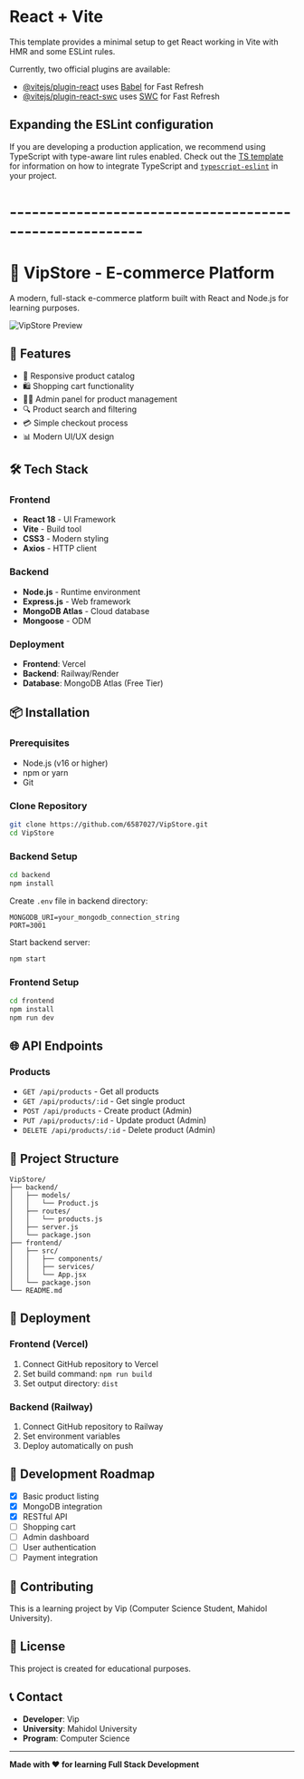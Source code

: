 # React + Vite

This template provides a minimal setup to get React working in Vite with HMR and some ESLint rules.

Currently, two official plugins are available:

- [@vitejs/plugin-react](https://github.com/vitejs/vite-plugin-react/blob/main/packages/plugin-react) uses [Babel](https://babeljs.io/) for Fast Refresh
- [@vitejs/plugin-react-swc](https://github.com/vitejs/vite-plugin-react/blob/main/packages/plugin-react-swc) uses [SWC](https://swc.rs/) for Fast Refresh

## Expanding the ESLint configuration

If you are developing a production application, we recommend using TypeScript with type-aware lint rules enabled. Check out the [TS template](https://github.com/vitejs/vite/tree/main/packages/create-vite/template-react-ts) for information on how to integrate TypeScript and [`typescript-eslint`](https://typescript-eslint.io) in your project.


# --------------------------------------------------------

# 🛒 VipStore - E-commerce Platform

A modern, full-stack e-commerce platform built with React and Node.js for learning purposes.

![VipStore Preview](https://via.placeholder.com/800x400?text=VipStore+E-commerce+Platform)

## 🚀 Features

- 📱 Responsive product catalog
- 🛍️ Shopping cart functionality  
- 👨‍💼 Admin panel for product management
- 🔍 Product search and filtering
- 💳 Simple checkout process
- 📊 Modern UI/UX design

## 🛠️ Tech Stack

### Frontend
- **React 18** - UI Framework
- **Vite** - Build tool
- **CSS3** - Modern styling
- **Axios** - HTTP client

### Backend  
- **Node.js** - Runtime environment
- **Express.js** - Web framework
- **MongoDB Atlas** - Cloud database
- **Mongoose** - ODM

### Deployment
- **Frontend**: Vercel
- **Backend**: Railway/Render
- **Database**: MongoDB Atlas (Free Tier)

## 📦 Installation

### Prerequisites
- Node.js (v16 or higher)
- npm or yarn
- Git

### Clone Repository
```bash
git clone https://github.com/6587027/VipStore.git
cd VipStore
```

### Backend Setup
```bash
cd backend
npm install
```

Create `.env` file in backend directory:
```env
MONGODB_URI=your_mongodb_connection_string
PORT=3001
```

Start backend server:
```bash
npm start
```

### Frontend Setup
```bash
cd frontend
npm install
npm run dev
```

## 🌐 API Endpoints

### Products
- `GET /api/products` - Get all products
- `GET /api/products/:id` - Get single product
- `POST /api/products` - Create product (Admin)
- `PUT /api/products/:id` - Update product (Admin)
- `DELETE /api/products/:id` - Delete product (Admin)

## 📁 Project Structure

```
VipStore/
├── backend/
│   ├── models/
│   │   └── Product.js
│   ├── routes/
│   │   └── products.js
│   ├── server.js
│   └── package.json
├── frontend/
│   ├── src/
│   │   ├── components/
│   │   ├── services/
│   │   └── App.jsx
│   └── package.json
└── README.md
```

## 🚀 Deployment

### Frontend (Vercel)
1. Connect GitHub repository to Vercel
2. Set build command: `npm run build`
3. Set output directory: `dist`

### Backend (Railway)
1. Connect GitHub repository to Railway
2. Set environment variables
3. Deploy automatically on push

## 🎯 Development Roadmap

- [x] Basic product listing
- [x] MongoDB integration
- [x] RESTful API
- [ ] Shopping cart
- [ ] Admin dashboard
- [ ] User authentication
- [ ] Payment integration

## 🤝 Contributing

This is a learning project by Vip (Computer Science Student, Mahidol University).

## 📄 License

This project is created for educational purposes.

## 📞 Contact

- **Developer**: Vip
- **University**: Mahidol University
- **Program**: Computer Science

---

**Made with ❤️ for learning Full Stack Development**
